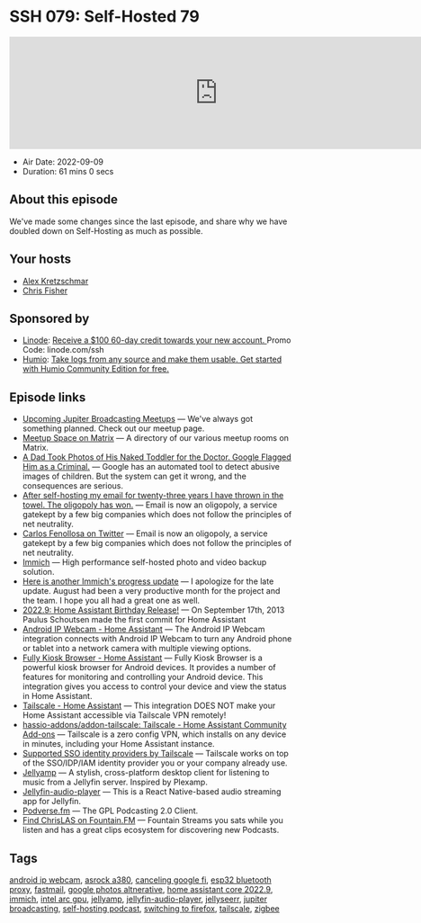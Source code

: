 # SSH 079: Self-Hosted 79

<iframe src="https://player.fireside.fm/v2/dUlrHQih+7t-Oh68h?theme=dark" width="740" height="200" frameborder="0" scrolling="no"></iframe>

* Air Date: 2022-09-09
* Duration: 61 mins 0 secs

## About this episode

We've made some changes since the last episode, and share why we have doubled down on Self-Hosting as much as possible.

## Your hosts
* [Alex Kretzschmar](https://selfhosted.show/hosts/alexktz)
* [Chris Fisher](https://selfhosted.show/hosts/chrislas)

## Sponsored by

  * [Linode](https://linode.com/ssh): [Receive a $100 60-day credit towards your new account. ](https://linode.com/ssh) Promo Code: linode.com/ssh
  * [Humio](https://humio.com/hce): [Take logs from any source and make them usable. Get started with Humio Community Edition for free.](https://humio.com/hce)



## Episode links

  * [Upcoming Jupiter Broadcasting Meetups](https://www.meetup.com/jupiterbroadcasting/events/ "Upcoming Jupiter Broadcasting Meetups") — We've always got something planned. Check out our meetup page.
  * [Meetup Space on Matrix](https://bit.ly/meetupmatrix "Meetup Space on Matrix") — A directory of our various meetup rooms on Matrix.
  * [A Dad Took Photos of His Naked Toddler for the Doctor. Google Flagged Him as a Criminal.](https://www.nytimes.com/2022/08/21/technology/google-surveillance-toddler-photo.html "A Dad Took Photos of His Naked Toddler for the Doctor. Google Flagged Him as a Criminal.") — Google has an automated tool to detect abusive images of children. But the system can get it wrong, and the consequences are serious.
  * [After self-hosting my email for twenty-three years I have thrown in the towel. The oligopoly has won.](https://cfenollosa.com/blog/after-self-hosting-my-email-for-twenty-three-years-i-have-thrown-in-the-towel-the-oligopoly-has-won.html "After self-hosting my email for twenty-three years I have thrown in the towel. The oligopoly has won.") — Email is now an oligopoly, a service gatekept by a few big companies which does not follow the principles of net neutrality.
  * [Carlos Fenollosa on Twitter](https://twitter.com/cfenollosa/status/1566484145446027265?t=sokDrW006I20Pkq6-RTIag&s=09 "Carlos Fenollosa on Twitter") — Email is now an oligopoly, a service gatekept by a few big companies which does not follow the principles of net neutrality.
  * [Immich](https://github.com/immich-app/immich "Immich") — High performance self-hosted photo and video backup solution. 
  * [Here is another Immich's progress update](https://www.reddit.com/r/selfhosted/comments/x7fnzg/here_is_another_immichs_progress_update_and/ "Here is another Immich's progress update") — I apologize for the late update. August had been a very productive month for the project and the team. I hope you all had a great one as well.
  * [2022.9: Home Assistant Birthday Release!](https://www.home-assistant.io/blog/2022/09/07/release-20229/ "2022.9: Home Assistant Birthday Release!") — On September 17th, 2013 Paulus Schoutsen made the first commit for Home Assistant
  * [Android IP Webcam - Home Assistant](https://www.home-assistant.io/integrations/android_ip_webcam "Android IP Webcam - Home Assistant") — The Android IP Webcam integration connects with Android IP Webcam to turn any Android phone or tablet into a network camera with multiple viewing options.
  * [Fully Kiosk Browser - Home Assistant](https://www.home-assistant.io/integrations/fully_kiosk "Fully Kiosk Browser - Home Assistant") — Fully Kiosk Browser is a powerful kiosk browser for Android devices. It provides a number of features for monitoring and controlling your Android device. This integration gives you access to control your device and view the status in Home Assistant.
  * [Tailscale - Home Assistant](https://www.home-assistant.io/integrations/tailscale/ "Tailscale - Home Assistant") — This integration DOES NOT make your Home Assistant accessible via Tailscale VPN remotely!
  * [hassio-addons/addon-tailscale: Tailscale - Home Assistant Community Add-ons](https://github.com/hassio-addons/addon-tailscale "hassio-addons/addon-tailscale: Tailscale - Home Assistant Community Add-ons") — Tailscale is a zero config VPN, which installs on any device in minutes, including your Home Assistant instance.
  * [Supported SSO identity providers by Tailscale](https://tailscale.com/kb/1013/sso-providers/ "Supported SSO identity providers by Tailscale") — Tailscale works on top of the SSO/IDP/IAM identity provider you or your company already use.
  * [Jellyamp](https://github.com/m0ngr31/jellyamp "Jellyamp") — A stylish, cross-platform desktop client for listening to music from a Jellyfin server. Inspired by Plexamp.
  * [Jellyfin-audio-player](https://github.com/leinelissen/jellyfin-audio-player "Jellyfin-audio-player") — This is a React Native-based audio streaming app for Jellyfin. 
  * [Podverse.fm](https://podverse.fm/about "Podverse.fm") — The GPL Podcasting 2.0 Client.
  * [Find ChrisLAS on Fountain.FM](https://fountain.fm/refer/chrislas-e72160c3c5 "Find ChrisLAS on Fountain.FM") — Fountain Streams you sats while you listen and has a great clips ecosystem for discovering new Podcasts.



## Tags

[android ip webcam](https://selfhosted.show/tags/android%20ip%20webcam), [asrock a380](https://selfhosted.show/tags/asrock%20a380), [canceling google fi](https://selfhosted.show/tags/canceling%20google%20fi), [esp32 bluetooth proxy](https://selfhosted.show/tags/esp32%20bluetooth%20proxy), [fastmail](https://selfhosted.show/tags/fastmail), [google photos altnerative](https://selfhosted.show/tags/google%20photos%20altnerative), [home assistant core 2022.9](https://selfhosted.show/tags/home%20assistant%20core%202022.9), [immich](https://selfhosted.show/tags/immich), [intel arc gpu](https://selfhosted.show/tags/intel%20arc%20gpu), [jellyamp](https://selfhosted.show/tags/jellyamp), [jellyfin-audio-player](https://selfhosted.show/tags/jellyfin-audio-player), [jellyseerr](https://selfhosted.show/tags/jellyseerr), [jupiter broadcasting](https://selfhosted.show/tags/jupiter%20broadcasting), [self-hosting podcast](https://selfhosted.show/tags/self-hosting%20podcast), [switching to firefox](https://selfhosted.show/tags/switching%20to%20firefox), [tailscale](https://selfhosted.show/tags/tailscale), [zigbee](https://selfhosted.show/tags/zigbee)